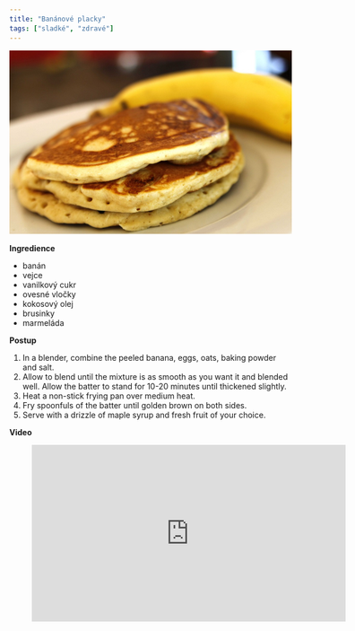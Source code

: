 ```yaml
---
title: "Banánové placky"
tags: ["sladké", "zdravé"]
---
```


![bananove livance](./images/bananoveLivance.jpg)

**Ingredience**

- banán
- vejce
- vanilkový cukr
- ovesné vločky
- kokosový olej
- brusinky
- marmeláda

**Postup**

1. In a blender, combine the peeled banana, eggs, oats, baking powder and salt.
2. Allow to blend until the mixture is as smooth as you want it and blended well. Allow the batter to stand for 10-20 minutes until thickened slightly.
3. Heat a non-stick frying pan over medium heat.
4. Fry spoonfuls of the batter until golden brown on both sides.
5. Serve with a drizzle of maple syrup and fresh fruit of your choice.

**Video**

<figure class="video_container">
  <iframe width="560" height="315" src="https://www.youtube.com/embed/-DI0Nr3wPQA" frameborder="0" allow="accelerometer; autoplay; encrypted-media; gyroscope; picture-in-picture" allowfullscreen></iframe>
</figure>
